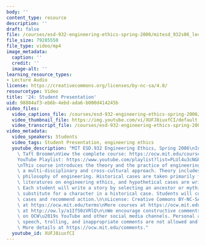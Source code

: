 ```yaml
---
body: ''
content_type: resource
description: ''
draft: false
file: /courses/esd-932-engineering-ethics-spring-2006/mitesd_932s06_lec24_360p_16_9.mp4
file_size: 79285550
file_type: video/mp4
image_metadata:
  caption: ''
  credit: ''
  image-alt: ''
learning_resource_types:
- Lecture Audio
license: https://creativecommons.org/licenses/by-nc-sa/4.0/
resourcetype: Video
title: '24: Student Presentation'
uid: 98884af3-eb6b-4ebd-ada6-b000d414245b
video_files:
  video_captions_file: /courses/esd-932-engineering-ethics-spring-2006/1xhiBIFC-X3GFvKqml459rS4-_CePS7XK_transcript.webvtt
  video_thumbnail_file: https://img.youtube.com/vi/XUFJ8iuxfCI/default.jpg
  video_transcript_file: /courses/esd-932-engineering-ethics-spring-2006/1xhiBIFC-X3GFvKqml459rS4-_CePS7XK_transcript.pdf
video_metadata:
  video_speakers: Students
  video_tags: Student Presentation, engineering ethics
  youtube_description: "MIT ESD.932 Engineering Ethics, Spring 2006\nInstructor: Dr.\
    \ Taft Broome\nView the complete course: https://ocw.mit.edu/courses/esd-932-engineering-ethics-spring-2006/\n\
    YouTube Playlist: https://www.youtube.com/playlist?list=PLUl4u3cNGP61YF5HCMnGUwJ8D-PNNs3OR\n\
    \nThis course introduces the theory and the practice of engineering ethics using\
    \ a multi-disciplinary and cross-cultural approach. Theory includes ethics and\
    \ philosophy of engineering. Historical cases are taken primarily from the scholarly\
    \ literatures on engineering ethics, and hypothetical cases are written by students.\
    \ Each student will write a story by selecting an ancestor or mythic hero as a\
    \ substitute for a character in a historical case. Students will compare these\
    \ cases and recommend action.\n\nLicense: Creative Commons BY-NC-SA\nMore information\
    \ at https://ocw.mit.edu/terms\nMore courses at https://ocw.mit.edu\nSupport OCW\
    \ at http://ow.ly/a1If50zVRlQ\n\nWe encourage constructive comments and discussion\
    \ on OCW\u2019s YouTube and other social media channels. Personal attacks, hate\
    \ speech, trolling, and inappropriate comments are not allowed and may be removed.\
    \ More details at https://ocw.mit.edu/comments."
  youtube_id: XUFJ8iuxfCI
---
```


